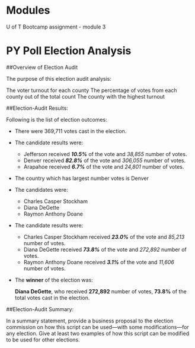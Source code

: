 # Modules
U of T Bootcamp assignment - module 3 
# PY Poll Election Analysis 


##Overview of Election Audit

The purpose of this election audit analysis:

The voter turnout for each county
The percentage of votes from each county out of the total count
The county with the highest turnout

##Election-Audit Results: 

Following is the list of election outcomes:

- There were 369,711 votes cast in the election.


-  The candidate results were:
	- Jefferson received **_10.5%_** of the vote and _38,855_ number of votes.
	- Denver received **_82.8%_** of the vote and _306,055_ number of votes.
	- Arapahoe received **_6.7%_** of the vote and _24,801_ number of votes.

- The country which has largest number votes is Denver

- The candidates were:
	- Charles Casper Stockham
	- Diana DeGette
	- Raymon Anthony Doane
  
* The candidate results were:

	- Charles Casper Stockham received **_23.0%_** of the vote and _85,213_ number of votes.
	- Diana DeGette received **_73.8%_** of the vote and _272,892_ number of votes.
	- Raymon Anthony Doane received **_3.1%_** of the vote and _11,606_ number of votes.
  
- The **winner** of the election was:

    **Diana DeGette**, who received **272,892** number of votes, **73.8%** of the total votes cast in the election.
	


##Election-Audit Summary:

In a summary statement, provide a business proposal to the election commission on how this script can be used—with some modifications—for any election. Give at least two examples of how this script can be modified to be used for other elections.